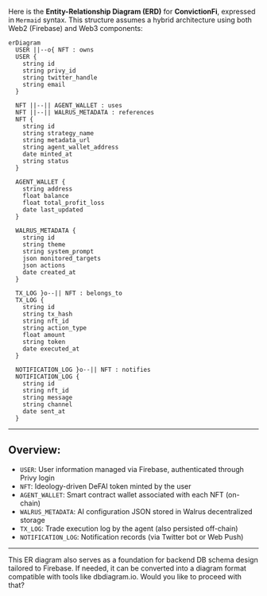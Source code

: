Here is the **Entity-Relationship Diagram (ERD)** for **ConvictionFi**, expressed in `Mermaid` syntax. This structure assumes a hybrid architecture using both Web2 (Firebase) and Web3 components:

```mermaid
erDiagram
  USER ||--o{ NFT : owns
  USER {
    string id
    string privy_id
    string twitter_handle
    string email
  }

  NFT ||--|| AGENT_WALLET : uses
  NFT ||--|| WALRUS_METADATA : references
  NFT {
    string id
    string strategy_name
    string metadata_url
    string agent_wallet_address
    date minted_at
    string status
  }

  AGENT_WALLET {
    string address
    float balance
    float total_profit_loss
    date last_updated
  }

  WALRUS_METADATA {
    string id
    string theme
    string system_prompt
    json monitored_targets
    json actions
    date created_at
  }

  TX_LOG }o--|| NFT : belongs_to
  TX_LOG {
    string id
    string tx_hash
    string nft_id
    string action_type
    float amount
    string token
    date executed_at
  }

  NOTIFICATION_LOG }o--|| NFT : notifies
  NOTIFICATION_LOG {
    string id
    string nft_id
    string message
    string channel
    date sent_at
  }
```

---

## Overview:

- `USER`: User information managed via Firebase, authenticated through Privy login
- `NFT`: Ideology-driven DeFAI token minted by the user
- `AGENT_WALLET`: Smart contract wallet associated with each NFT (on-chain)
- `WALRUS_METADATA`: AI configuration JSON stored in Walrus decentralized storage
- `TX_LOG`: Trade execution log by the agent (also persisted off-chain)
- `NOTIFICATION_LOG`: Notification records (via Twitter bot or Web Push)

---

This ER diagram also serves as a foundation for backend DB schema design tailored to Firebase. If needed, it can be converted into a diagram format compatible with tools like dbdiagram.io. Would you like to proceed with that?
